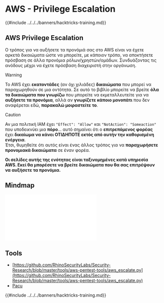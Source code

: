 # AWS - Privilege Escalation

{{#include ../../../banners/hacktricks-training.md}}

## AWS Privilege Escalation

Ο τρόπος για να αυξήσετε τα προνόμιά σας στο AWS είναι να έχετε αρκετά δικαιώματα ώστε να μπορείτε, με κάποιον τρόπο, να αποκτήσετε πρόσβαση σε άλλα προνόμια ρόλων/χρηστών/ομάδων. Συνδυάζοντας τις ανόδους μέχρι να έχετε πρόσβαση διαχειριστή στην οργάνωση.

> [!WARNING]
> Το AWS έχει **εκατοντάδες** (αν όχι χιλιάδες) **δικαιώματα** που μπορεί να παραχωρηθούν σε μια οντότητα. Σε αυτό το βιβλίο μπορείτε να βρείτε **όλα τα δικαιώματα που γνωρίζω** που μπορείτε να εκμεταλλευτείτε για να **αυξήσετε τα προνόμια**, αλλά αν **γνωρίζετε κάποιο μονοπάτι** που δεν αναφέρεται εδώ, **παρακαλώ μοιραστείτε το**.

> [!CAUTION]
> Αν μια πολιτική IAM έχει `"Effect": "Allow"` και `"NotAction": "Someaction"` που υποδεικνύει μια **πόρο**... αυτό σημαίνει ότι ο **επιτρεπόμενος φορέας** έχει **δικαίωμα να κάνει ΟΤΙΔΗΠΟΤΕ εκτός από αυτήν την καθορισμένη ενέργεια**.\
> Έτσι, θυμηθείτε ότι αυτός είναι ένας άλλος τρόπος για να **παραχωρήσετε προνομιακά δικαιώματα** σε έναν φορέα.

**Οι σελίδες αυτής της ενότητας είναι ταξινομημένες κατά υπηρεσία AWS. Εκεί θα μπορέσετε να βρείτε δικαιώματα που θα σας επιτρέψουν να αυξήσετε τα προνόμια.**

## Mindmap

![](<../../../pdfs/AWS_Services.pdf>)

## Tools

- [https://github.com/RhinoSecurityLabs/Security-Research/blob/master/tools/aws-pentest-tools/aws_escalate.py](https://github.com/RhinoSecurityLabs/Security-Research/blob/master/tools/aws-pentest-tools/aws_escalate.py)
- [Pacu](https://github.com/RhinoSecurityLabs/pacu)

{{#include ../../../banners/hacktricks-training.md}}
